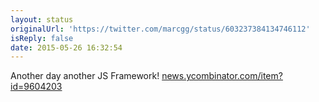 ```yaml
---
layout: status
originalUrl: 'https://twitter.com/marcgg/status/603237384134746112'
isReply: false
date: 2015-05-26 16:32:54
---
```


Another day another JS Framework! [news.ycombinator.com/item?id=9604203](https://news.ycombinator.com/item?id=9604203)
